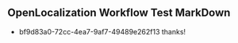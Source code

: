 ## OpenLocalization Workflow Test MarkDown
* bf9d83a0-72cc-4ea7-9af7-49489e262f13 
thanks!<!--HONumber=Mar16_HO3-->
